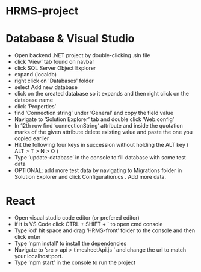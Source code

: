 # HRMS-project


# Database & Visual Studio

- Open backend .NET project by double-clicking .sln file
- click ‘View’ tab found on navbar
- click SQL Server Object Explorer
- expand (localdb)
- right click on 'Databases' folder
- select Add new database
- click on the created database so it expands and then right click on the database name
- click ‘Properties’
- find ‘Connection string‘ under ‘General’ and copy the field value
- Navigate to ’Solution Explorer’ tab and double click ’Web.config’
- In 12th row find ‘connectionString‘ attribute and inside the quotation marks of the given attribute delete existing value and paste the one you copied earlier
- Hit the following four keys in succession without holding the ALT key ( ALT > T > N > O )
- Type ‘update-database’ in the console to fill database with some test data
- OPTIONAL: add more test data by navigating to Migrations folder in Solution Explorer and click Configuration.cs . Add more data.


# React

- Open visual studio code editor (or prefered editor)
- if it is VS Code click CTRL + SHIFT + ` to open cmd console
- Type ‘cd’ hit space and drag ‘HRMS-front’ folder to the console and then click enter
- Type ‘npm install’ to install the dependencies
- Navigate to ‘src > api > timesheetApi.js ‘ and change the url to match your localhost:port.
- Type ‘npm start’ in the console to run the project


